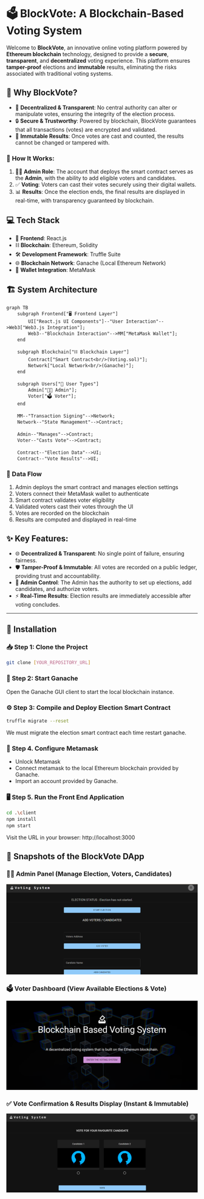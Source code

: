 # 🗳️ **BlockVote: A Blockchain-Based Voting System**

Welcome to **BlockVote**, an innovative online voting platform powered by **Ethereum blockchain** technology, designed to provide a **secure**, **transparent**, and **decentralized** voting experience. This platform ensures **tamper-proof** elections and **immutable** results, eliminating the risks associated with traditional voting systems.

## 🌟 **Why BlockVote?**
- 🔗 **Decentralized & Transparent**: No central authority can alter or manipulate votes, ensuring the integrity of the election process.
- 🔒 **Secure & Trustworthy**: Powered by blockchain, BlockVote guarantees that all transactions (votes) are encrypted and validated.
- 📌 **Immutable Results**: Once votes are cast and counted, the results cannot be changed or tampered with.

### 🔄 **How It Works:**
1. 👨‍💼 **Admin Role**: The account that deploys the smart contract serves as the **Admin**, with the ability to add eligible voters and candidates.
2. ✅ **Voting**: Voters can cast their votes securely using their digital wallets.
3. 📊 **Results**: Once the election ends, the final results are displayed in real-time, with transparency guaranteed by blockchain.

## 💻 **Tech Stack**
- 🎨 **Frontend**: React.js
- ⛓️ **Blockchain**: Ethereum, Solidity
- 🛠️ **Development Framework**: Truffle Suite
- 🌐 **Blockchain Network**: Ganache (Local Ethereum Network)
- 👛 **Wallet Integration**: MetaMask


## 🏗️ **System Architecture**

```mermaid
graph TB
    subgraph Frontend["🖥️ Frontend Layer"]
        UI["React.js UI Components"]--"User Interaction"-->Web3["Web3.js Integration"];
        Web3--"Blockchain Interaction"-->MM["MetaMask Wallet"];
    end

    subgraph Blockchain["⛓️ Blockchain Layer"]
        Contract["Smart Contract<br/>(Voting.sol)"];
        Network["Local Network<br/>(Ganache)"];
    end

    subgraph Users["👥 User Types"]
        Admin["👨‍💼 Admin"];
        Voter["🗳️ Voter"];
    end

    MM--"Transaction Signing"-->Network;
    Network--"State Management"-->Contract;
    
    Admin--"Manages"-->Contract;
    Voter--"Casts Vote"-->Contract;

    Contract--"Election Data"-->UI;
    Contract--"Vote Results"-->UI;
```


### 🔄 Data Flow
1. Admin deploys the smart contract and manages election settings
2. Voters connect their MetaMask wallet to authenticate
3. Smart contract validates voter eligibility
4. Validated voters cast their votes through the UI
5. Votes are recorded on the blockchain
6. Results are computed and displayed in real-time

## ✨ **Key Features:**
- 🌐 **Decentralized & Transparent**: No single point of failure, ensuring fairness.
- 🛡️ **Tamper-Proof & Immutable**: All votes are recorded on a public ledger, providing trust and accountability.
- 👑 **Admin Control**: The Admin has the authority to set up elections, add candidates, and authorize voters.
- ⚡ **Real-Time Results**: Election results are immediately accessible after voting concludes.

---

## 🚀 Installation

### 📥 Step 1: Clone the Project
```bash
git clone [YOUR_REPOSITORY_URL]
```

### 🔄 Step 2: Start Ganache
Open the Ganache GUI client to start the local blockchain instance.

### ⚙️ Step 3: Compile and Deploy Election Smart Contract
```bash
truffle migrate --reset
```
We must migrate the election smart contract each time restart ganache.

### 🦊 Step 4. Configure Metamask
- Unlock Metamask
- Connect metamask to the local Ethereum blockchain provided by Ganache.
- Import an account provided by Ganache.

### 🖥️ Step 5. Run the Front End Application
```bash
cd .\client
npm install
npm start
```
Visit the URL in your browser: http://localhost:3000

## 📸 Snapshots of the BlockVote DApp

### 👨‍💼 **Admin Panel (Manage Election, Voters, Candidates)**
![Admin](./snapshots/Admin.png)

### 🗳️ **Voter Dashboard (View Available Elections & Vote)**
![Index](./snapshots/index.png)

### ✅ **Vote Confirmation & Results Display (Instant & Immutable)**
![Vote](./snapshots/vote.png)



